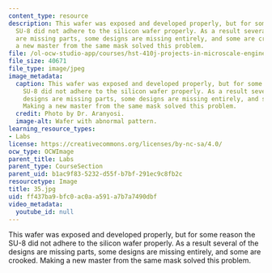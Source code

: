 ```yaml
---
content_type: resource
description: This wafer was exposed and developed properly, but for some reason the
  SU-8 did not adhere to the silicon wafer properly. As a result several of the designs
  are missing parts, some designs are missing entirely, and some are crooked. Making
  a new master from the same mask solved this problem.
file: /ol-ocw-studio-app/courses/hst-410j-projects-in-microscale-engineering-for-the-life-sciences-spring-2007/ff437ba9bfc0ac0aa591a7b7a7490dbf_35.jpg
file_size: 40671
file_type: image/jpeg
image_metadata:
  caption: This wafer was exposed and developed properly, but for some reason the
    SU-8 did not adhere to the silicon wafer properly. As a result several of the
    designs are missing parts, some designs are missing entirely, and some are crooked.
    Making a new master from the same mask solved this problem.
  credit: Photo by Dr. Aranyosi.
  image-alt: Wafer with abnormal pattern.
learning_resource_types:
- Labs
license: https://creativecommons.org/licenses/by-nc-sa/4.0/
ocw_type: OCWImage
parent_title: Labs
parent_type: CourseSection
parent_uid: b1ac9f83-5232-d55f-b7bf-291ec9c8fb2c
resourcetype: Image
title: 35.jpg
uid: ff437ba9-bfc0-ac0a-a591-a7b7a7490dbf
video_metadata:
  youtube_id: null
---
```

This wafer was exposed and developed properly, but for some reason the SU-8 did not adhere to the silicon wafer properly. As a result several of the designs are missing parts, some designs are missing entirely, and some are crooked. Making a new master from the same mask solved this problem.